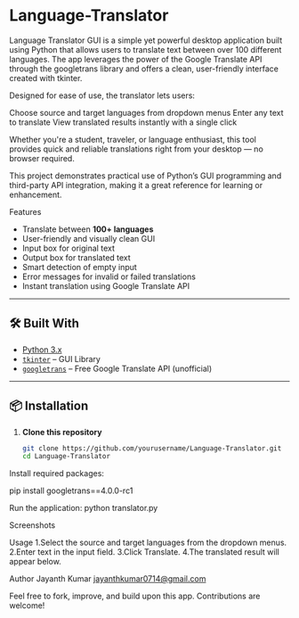 # Language-Translator
Language Translator GUI is a simple yet powerful desktop application built using Python that allows users to translate text between over 100 different languages. The app leverages the power of the Google Translate API through the googletrans library and offers a clean, user-friendly interface created with tkinter.

Designed for ease of use, the translator lets users:

Choose source and target languages from dropdown menus
Enter any text to translate
View translated results instantly with a single click

Whether you're a student, traveler, or language enthusiast, this tool provides quick and reliable translations right from your desktop — no browser required.

This project demonstrates practical use of Python’s GUI programming and third-party API integration, making it a great reference for learning or enhancement.

 Features

-  Translate between **100+ languages**
-  User-friendly and visually clean GUI
-  Input box for original text
-  Output box for translated text
-  Smart detection of empty input
-  Error messages for invalid or failed translations
-  Instant translation using Google Translate API

---

## 🛠️ Built With

- [Python 3.x](https://www.python.org/)
- [`tkinter`](https://docs.python.org/3/library/tkinter.html) – GUI Library
- [`googletrans`](https://pypi.org/project/googletrans/) – Free Google Translate API (unofficial)

---
## 📦 Installation

1. **Clone this repository**
   ```bash
   git clone https://github.com/yourusername/Language-Translator.git
   cd Language-Translator
   ```
   
Install required packages:

pip install googletrans==4.0.0-rc1

Run the application:
python translator.py

Screenshots

Usage
1.Select the source and target languages from the dropdown menus.
2.Enter text in the input field.
3.Click Translate.
4.The translated result will appear below.



Author
Jayanth Kumar
jayanthkumar0714@gmail.com

Feel free to fork, improve, and build upon this app. Contributions are welcome!
